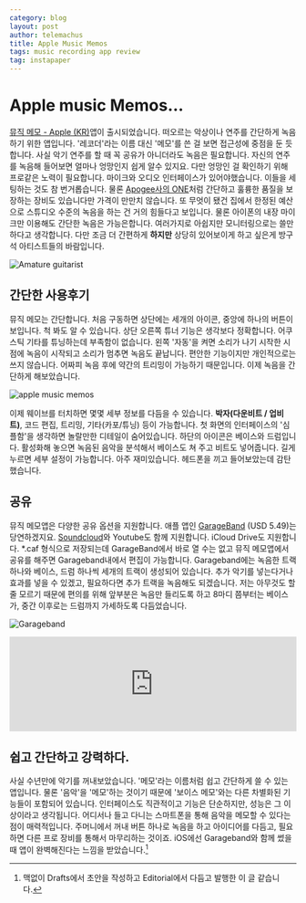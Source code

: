 ```yaml
--- 
category: blog
layout: post
author: telemachus
title: Apple Music Memos
tags: music recording app review
tag: instapaper
--- 
```




# Apple music Memos... 

[뮤직 메모 - Apple (KR)](http://www.apple.com/kr/music-memos/)앱이 출시되었습니다. 떠오르는 악상이나 연주를 간단하게 녹음하기 위한 앱입니다. '레코더'라는 이름 대신 '메모'를 쓴 걸 보면 접근성에 중점을 둔 듯합니다. 사실 악기 연주를 할 때 꼭 공유가 아니더라도 녹음은 필요합니다. 자신의 연주를 녹음해 들어보면 얼마나 엉망인지 쉽게 알수 있지요. 다만 엉망인 걸 확인하기 위해 프로같은 노력이 필요합니다. 마이크와 오디오 인터페이스가 있어야했습니다. 이들을 세팅하는 것도 참 번거롭습니다. 물론 [Apogee사의 ONE](http://www.apogeedigital.com/products/one-mac)처럼 간단하고 훌륭한 품질을 보장하는 장비도 있습니다만 가격이 만만치 않습니다. 또 무엇이 됐건 집에서 한정된 예산으로 스튜디오 수준의 녹음을 하는 건 거의 힘들다고 보입니다. 물론 아이폰의 내장 마이크만 이용해도 간단한 녹음은 가능은합니다. 여러가지로 아쉽지만 모니터링으로는 쓸만하다고 생각합니다. 다만 조금 더 간편하게 **하지만** 상당히 있어보이게 하고 싶은게 방구석 아티스트들의 바람입니다. 

![Amature guitarist](https://scontent.cdninstagram.com/hphotos-xaf1/t51.2885-15/s640x640/sh0.08/e35/11373610_120654444945877_6322586_n.jpg "amature guitarist")

## 간단한 사용후기
뮤직 메모는 간단합니다. 처음 구동하면 상단에는 세개의 아이콘, 중앙에 하나의 버튼이 보입니다. 척 봐도 알 수 있습니다. 상단 오른쪽 튜너 기능은 생각보다 정확합니다. 어쿠스틱 기타를 튜닝하는데 부족함이 없습니다. 왼쪽 '자동'을 켜면 소리가 나기 시작한 시점에 녹음이 시작되고 소리가 멈추면 녹음도 끝납니다. 편안한 기능이지만 개인적으로는 쓰지 않습니다. 어짜피 녹음 후에 약간의 트리밍이 가능하기 때문입니다. 이제 녹음을 간단하게 해보았습니다.

![apple music memos](https://farm2.staticflickr.com/1451/23922438874_5043fce1df_o.jpg)

이제 웨이브를 터치하면 몇몇 세부 정보를 다듬을 수 있습니다. **박자(다운비트 / 업비트)**, 코드 편집, 트리밍, 기타(카포/튜닝) 등이 가능합니다. 첫 화면의 인터페이스의 '심플함'을 생각하면 놀랄만한 디테일이 숨어있습니다. 하단의 아이콘은 베이스와 드럼입니다. 활성화해 놓으면 녹음된 음악을 분석해서 베이스도 쳐 주고 비트도 넣어줍니다. 길게 누르면 세부 설정이 가능합니다. 아주 재미있습니다. 헤드폰을 끼고 들어보았는데 감탄했습니다. 

## 공유
뮤직 메모앱은 다양한 공유 옵션을 지원합니다. 애플 앱인 [GarageBand](https://itunes.apple.com/kr/app/garageband/id408709785?mt=8&uo=4&at=10lus3) (USD 5.49)는 당연하겠지요.  [Soundcloud](https://soundcloud.com)와 Youtube도 함께 지원합니다. iCloud Drive도 지원합니다. *.caf 형식으로 저장되는데 GarageBand에서 바로 열 수는 없고 뮤직 메모앱에서 공유를 해주면 Garageband내에서 편집이 가능합니다. Garageband에는 녹음한 트랙 하나와 베이스, 드럼 하나씩 세개의 트랙이 생성되어 있습니다. 추가 악기를 넣는다거나 효과를 넣을 수 있겠고, 필요하다면 추가 트랙을 녹음해도 되겠습니다. 저는 아무것도 할 줄 모르기 때문에 편의를 위해 앞부분은 녹음만 들리도록 하고 8마디 쯤부터는 베이스가, 중간 이후로는 드럼까지 가세하도록 다듬었습니다.

![Garageband](https://farm2.staticflickr.com/1582/24182895359_4ff4aaf3c5_b.jpg)

<iframe width="100%" height="166" scrolling="no" frameborder="no" src="https://w.soundcloud.com/player/?url=https%3A//api.soundcloud.com/tracks/243329516&amp;color=ff5500&amp;auto_play=false&amp;hide_related=false&amp;show_comments=true&amp;show_user=true&amp;show_reposts=false"></iframe>



## 쉽고 간단하고 강력하다.
사실 수년만에 악기를 꺼내보았습니다. '메모'라는 이름처럼 쉽고 간단하게 쓸 수 있는 앱입니다. 물론 '음악'을 '메모'하는 것이기 때문에 '보이스 메모'와는 다른 차별화된 기능들이 포함되어 있습니다. 인터페이스도 직관적이고 기능은 단순하지만, 성능은 그 이상이라고 생각됩니다. 어디서나 들고 다니는 스마트폰을 통해 음악을 메모할 수 있다는 점이 매력적입니다. 주머니에서 꺼내 버튼 하나로 녹음을 하고 아이디어를 다듬고, 필요하면 다른 프로 장비를 통해서 마무리하는 것이죠. iOS에선 Garageband와 함께 썼을 때 앱이 완벽해진다는 느낌을 받았습니다.[^1]


[^1]: 맥없이 Drafts에서 초안을 작성하고 Editorial에서 다듬고 발행한 이 글 같습니다.